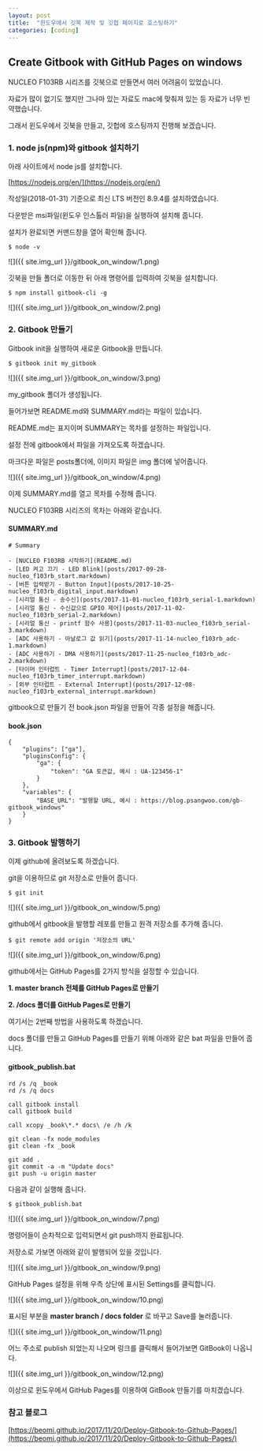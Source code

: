 ```yaml
---
layout: post
title:  "윈도우에서 깃북 제작 및 깃헙 페이지로 호스팅하기"
categories: [coding]
---
```


## Create Gitbook with GitHub Pages on windows

NUCLEO F103RB 시리즈를 깃북으로 만들면서 여러 어려움이 있었습니다.

자료가 많이 없기도 했지만 그나마 있는 자료도 mac에 맞춰져 있는 등 자료가 너무 빈약했습니다.

그래서 윈도우에서 깃북을 만들고, 깃헙에 호스팅까지 진행해 보겠습니다.

### 1. node js(npm)와 gitbook 설치하기

아래 사이트에서 node js를 설치합니다.

[https://nodejs.org/en/](https://nodejs.org/en/)

작성일(2018-01-31) 기준으로 최신 LTS 버전인 8.9.4를 설치하였습니다.

다운받은 msi파일(윈도우 인스톨러 파일)을 실행하여 설치해 줍니다.

설치가 완료되면 커맨드창을 열어 확인해 줍니다.

~~~
$ node -v
~~~

![]({{ site.img_url }}/gitbook_on_window/1.png)

깃북을 만들 폴더로 이동한 뒤 아래 명령어를 입력하여 깃북을 설치합니다.

~~~
$ npm install gitbook-cli -g
~~~

![]({{ site.img_url }}/gitbook_on_window/2.png)

### 2. Gitbook 만들기

Gitbook init을 실행하여 새로운 Gitbook을 만듭니다.

~~~
$ gitbook init my_gitbook
~~~

![]({{ site.img_url }}/gitbook_on_window/3.png)

my_gitbook 폴더가 생성됩니다.

들어가보면 README.md와 SUMMARY.md라는 파일이 있습니다.

README.md는 표지이며 SUMMARY는 목차를 설정하는 파일입니다.

설정 전에 gitbook에서 파일을 가져오도록 하겠습니다.

마크다운 파일은 posts폴더에, 이미지 파일은 img 폴더에 넣어줍니다.

![]({{ site.img_url }}/gitbook_on_window/4.png)

이제 SUMMARY.md를 열고 목차를 수정해 줍니다.

NUCLEO F103RB 시리즈의 목차는 아래와 같습니다.

#### SUMMARY.md
~~~
# Summary

- [NUCLEO F103RB 시작하기](README.md)
- [LED 켜고 끄기 - LED Blink](posts/2017-09-28-nucleo_f103rb_start.markdown)
- [버튼 입력받기 - Button Input](posts/2017-10-25-nucleo_f103rb_digital_input.markdown)
- [시리얼 통신 - 송수신](posts/2017-11-01-nucleo_f103rb_serial-1.markdown)
- [시리얼 통신 - 수신값으로 GPIO 제어](posts/2017-11-02-nucleo_f103rb_serial-2.markdown)
- [시리얼 통신 - printf 함수 사용](posts/2017-11-03-nucleo_f103rb_serial-3.markdown)
- [ADC 사용하기 - 아날로그 값 읽기](posts/2017-11-14-nucleo_f103rb_adc-1.markdown)
- [ADC 사용하기 - DMA 사용하기](posts/2017-11-25-nucleo_f103rb_adc-2.markdown)
- [타이머 인터럽트 - Timer Interrupt](posts/2017-12-04-nucleo_f103rb_timer_interrupt.markdown)
- [외부 인터럽트 - External Interrupt](posts/2017-12-08-nucleo_f103rb_external_interrupt.markdown)
~~~

gitbook으로 만들기 전 book.json 파일을 만들어 각종 설정을 해줍니다.

#### book.json
~~~
{
    "plugins": ["ga"],
    "pluginsConfig": {
        "ga": {
            "token": "GA 토큰값, 예시 : UA-123456-1"
        }
    },
    "variables": {
        "BASE_URL": "발행할 URL, 예시 : https://blog.psangwoo.com/gb-gitbook_windows"
    }
}
~~~

### 3. Gitbook 발행하기

이제 github에 올려보도록 하겠습니다.

git을 이용하므로 git 저장소로 만들어 줍니다.

~~~
$ git init
~~~

![]({{ site.img_url }}/gitbook_on_window/5.png)

github에서 gitbook을 발행할 레포를 만들고 원격 저장소를 추가해 줍니다.

~~~
$ git remote add origin '저장소의 URL'
~~~

![]({{ site.img_url }}/gitbook_on_window/6.png)

github에서는 GitHub Pages를 2가지 방식을 설정할 수 있습니다.

**1. master branch 전체를 GitHub Pages로 만들기**

**2. /docs 폴더를 GitHub Pages로 만들기**

여기서는 2번째 방법을 사용하도록 하겠습니다.

docs 폴더를 만들고 GitHub Pages를 만들기 위해 아래와 같은 bat 파일을 만들어 줍니다.

#### gitbook_publish.bat
~~~
rd /s /q _book
rd /s /q docs

call gitbook install
call gitbook build

call xcopy _book\*.* docs\ /e /h /k

git clean -fx node_modules
git clean -fx _book

git add .
git commit -a -m "Update docs"
git push -u origin master
~~~

다음과 같이 실행해 줍니다.

~~~
$ gitbook_publish.bat
~~~

![]({{ site.img_url }}/gitbook_on_window/7.png)

명령어들이 순차적으로 입력되면서 git push까지 완료됩니다.

저장소로 가보면 아래와 같이 발행되어 있을 것입니다.

![]({{ site.img_url }}/gitbook_on_window/9.png)

GitHub Pages 설정을 위해 우측 상단에 표시된 Settings를 클릭합니다.

![]({{ site.img_url }}/gitbook_on_window/10.png)

표시된 부분을 **master branch / docs folder** 로 바꾸고 Save를 눌러줍니다.

![]({{ site.img_url }}/gitbook_on_window/11.png)

어느 주소로 publish 되었는지 나오며 링크를 클릭해서 들어가보면 GitBook이 나옵니다.

![]({{ site.img_url }}/gitbook_on_window/12.png)

이상으로 윈도우에서 GitHub Pages를 이용하여 GitBook 만들기를 마치겠습니다.

### 참고 블로그

[https://beomi.github.io/2017/11/20/Deploy-Gitbook-to-Github-Pages/](https://beomi.github.io/2017/11/20/Deploy-Gitbook-to-Github-Pages/)
